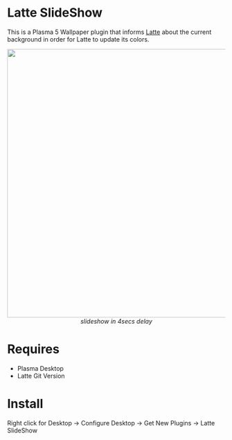 # Latte SlideShow
This is a Plasma 5 Wallpaper plugin that informs [Latte](https://phabricator.kde.org/source/latte-dock/repository/master/) about the current background in order for Latte to update its colors.

<p align="center">
<img src="https://media.giphy.com/media/dJQBDzringmYycdGRl/giphy.gif" width="620" ><br/>
<i>slideshow in 4secs delay</i>
</p>

# Requires

- Plasma Desktop
- Latte Git Version

# Install

Right click for Desktop -> Configure Desktop -> Get New Plugins -> Latte SlideShow 

